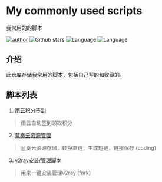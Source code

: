 # My commonly used scripts 

我常用的的脚本

<a href="https://github.com/tianluanchen/scripts/">![author](https://img.shields.io/badge/author-ayouth-green)</a>
![Github stars](https://img.shields.io/github/stars/tianluanchen/scripts.svg)
![Language](https://img.shields.io/badge/lang-python-blue)
![Language](https://img.shields.io/badge/lang-shell-brightgreen)

## 介绍

此仓库存储我常用的脚本，包括自己写的和收藏的。

## 脚本列表

1. [雨云积分签到](https://github.com/tianluanchen/scripts/blob/main/1/)

> 雨云自动签到领取积分

2. [蓝奏云资源管理 ](https://github.com/tianluanchen/scripts/tree/main/2)

> 蓝奏云资源存储，转换直链，生成短链，链接保存 (coding)

3. [v2ray安装/管理脚本 ](https://github.com/tianluanchen/scripts/tree/main/3)

> 用来一键安装管理v2ray (fork)
